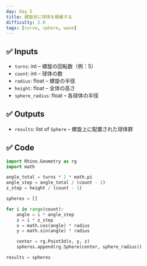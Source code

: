 ```yaml
---
day: Day 5
title: 螺旋状に球体を積層する
difficulty: 2.0
tags: [curve, sphere, wave]
---
```


## ✅ Inputs

- `turns`: int – 螺旋の回転数（例：5）
- `count`: int – 球体の数
- `radius`: float – 螺旋の半径
- `height`: float – 全体の高さ
- `sphere_radius`: float – 各球体の半径

## ✅ Outputs

- `results`: list of `Sphere` – 螺旋上に配置された球体群

## ✅ Code

```python
import Rhino.Geometry as rg
import math

angle_total = turns * 2 * math.pi
angle_step = angle_total / (count - 1)
z_step = height / (count - 1)

spheres = []

for i in range(count):
    angle = i * angle_step
    z = i * z_step
    x = math.cos(angle) * radius
    y = math.sin(angle) * radius

    center = rg.Point3d(x, y, z)
    spheres.append(rg.Sphere(center, sphere_radius))

results = spheres
```
